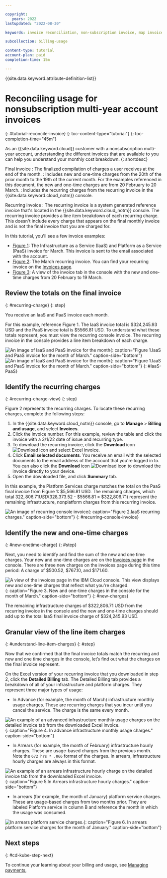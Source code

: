 ```yaml
---

copyright:
   years: 2022
lastupdated: "2022-08-30"

keywords: invoice reconciliation, non-subscription invoice, map invoice, map usage, one time charges, recurring invoice, recurring charges

subcollection: billing-usage

content-type: tutorial
account-plan: paid
completion-time: 15m

---
```


{{site.data.keyword.attribute-definition-list}}


# Reconciling usage for nonsubscription multi-year account invoices
{: #tutorial-reconcile-invoice}
{: toc-content-type="tutorial"}
{: toc-completion-time="45m"}

As an {{site.data.keyword.cloud}} customer with a nonsubscription multi-year account, understanding the different invoices that are available to you can help you understand your monthly cost breakdown.
{: shortdesc}

Final invoice
:   The finalized compilation of charges a user receives at the end of the month.
:   Includes new and one-time charges from the 20th of the prior month to the 19th of the current month. For the examples referenced in this document, the new and one-time charges are from 20 February to 20 March.
:  Includes the recurring charges from the recurring invoice in the {{site.data.keyword.cloud_notm}} console.

Recurring invoice
:  The recurring invoice is a system generated reference invoice that's located in the {{site.data.keyword.cloud_notm}} console. The recurring invoice provides a line item breakdown of each recurring charge. This doesn't include every charge that appears on the final monthly invoice and is not the final invoice that you are charged for.

In this tutorial, you'll see a few invoice examples:

* [Figure 1](/docs/billing-usage?topic=billing-usage-reconcile-invoice#IaaS-PaaS): The Infrastructure as a Service (IaaS) and Platform as a Service (PaaS) invoice for March. This invoice is sent to the email associated with the account.
* [Figure 2](/docs/billing-usage?topic=billing-usage-reconcile-invoice#recurring-console-invoice): The March recurring invoice. You can find your recurring invoice on the [Invoices page](/billing/invoices).
* [Figure 3](/docs/billing-usage?topic=billing-usage-reconcile-invoice#new-charges): A view of the invoice tab in the console with the new and one-time charges from 20 February to 19 March.

## Review the totals on the final invoice
{: #recurring-charge}
{: step}

You receive an IaaS and PaaS invoice each month.

For this example, reference Figure 1. The IaaS invoice total is $324,245.93 USD and the PaaS invoice total is $5566.81 USD. To understand what these totals represent, you must view the recurring console invoice. The recurring invoice in the console provides a line item breakdown of each charge.

![An image of IaaS and PaaS invoice for the month](images/official-march-invoice.png){: caption="Figure 1.IaaS and PaaS invoice for the month of March." caption-side="bottom"}
![An image of IaaS and PaaS invoice for the month](images/official-invoice-2.png){: caption="Figure 1.IaaS and PaaS invoice for the month of March." caption-side="bottom"}
{: #IaaS-PaaS}

## Identify the recurring charges
{: #recurring-charge-view}
{: step}

Figure 2 represents the recurring charges. To locate these recurring charges, complete the following steps:

1. In the {{site.data.keyword.cloud_notm}} console, go to **Manage** > **Billing and usage**, and select **Invoices**.
1. Click the invoice number. For this example, review the table and click the invoice with a 3/1/22 date of issue and recurring type.
1. To download the recurring invoice, click the **Download** icon ![Download icon](../icons/download.svg "Download") and select Excel invoice.
1. Click **Email selected documents**. You receive an email with the selected documents to the email address of the account that you're logged in to. You can also click the **Download** icon ![Download icon](../icons/download.svg "Download") to download the invoice directly to your device.
1. Open the downloaded file, and click **Summary** tab.

In this example, the Platform Services charge matches the total on the PaaS final invoice from Figure 1: $5,566.81 USD. The remaining charges, which total $322,806.71 USD ($328,373.52 - $5566.81 = $322,806.71) represent the remaining infrastructure, nonplatform charges from this recurring invoice.

![An image of recurring console invoice](images/Recurring-invoice.png){: caption="Figure 2.IaaS recurring charges." caption-side="bottom"}
{: #recurring-console-invoice}

## Identify the new and one-time charges
{: #new-onetime-charge}
{: #step}

Next, you need to identify and find the sum of the new and one time charges. Your new and one-time charges are on the [Invoices page](/billing/invoices) in the console. There are three new charges on the invoices page during this time period: A charge of $500.52, $767.10, and $171.60.

![A view of the invoices page in the IBM Cloud console. This view displays new and one-time charges that reflect what you're charged.](images/example-invoice-console.png){: caption="Figure 3. New and one-time charges in the console for the month of March." caption-side="bottom"}
{: #new-charges}

The remaining infrastructure charges of $322,806.71 USD from the recurring invoice in the console and the new and one-time charges should add up to the total IaaS final invoice charge of $324,245.93 USD.

## Granular view of the line item charges
{: #understand-line-item-charges}
{: #step}

Now that we confirmed that the final invoice totals match the recurring and new and one time charges in the console, let’s find out what the charges on the final invoice represent.

On the Excel version of your recurring invoice that you downloaded in step 2, click the **Detailed Billing** tab. The Detailed Billing tab provides a breakdown of all of your infrastructure and platform charges. They represent three major types of usage:

* In Advance (for example, the month of March) infrastructure monthly usage charges. These are recurring charges that you incur until you cancel the service. The charge is the same every month.

![An example of an advanced infrastructure monthly usage charges on the detailed invoice tab from the downloaded Excel invoice. ](images/advance-billing.png){: caption="Figure 4. In advance infrastructure monthly usage charges." caption-side="bottom"}

* In Arrears (for example, the month of February) infrastructure hourly charges. These are usage-based charges from the previous month. Note the `672 hrs * .066` format of the charges. In arrears, infrastructure hourly charges are always in this format.

![An example of an arrears infrastructure hourly charge on the detailed invoice tab from the downloaded Excel invoice.](images/arrears-hourly.png){: caption="Figure 5.In Arrears infrastructure hourly charges." caption-side="bottom"}

* In arrears (for example, the month of January) platform service charges. These are usage-based charges from two months prior. They are labeled Platform service in column B and reference the month in which the usage was consumed.

![In arrears platform service charges.](images/arrears-platform-service-charges.png){: caption="Figure 6. In arrears platform service charges for the month of January." caption-side="bottom"}

## Next steps
{: #cd-kube-step-next}

To continue your learning about your billing and usage, see [Managing payments](/docs/billing-usage?topic=billing-usage-linkedusage),
